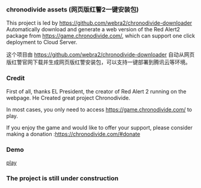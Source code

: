 ### chronodivide assets (网页版红警2一键安装包)
This project is led by https://github.com/webra2/chronodivide-downloader Automatically download and generate a web version of the Red Alert2 package from  https://game.chronodivide.com/, which can support one click deployment to Cloud Server.

这个项目由 https://github.com/webra2/chronodivide-downloader 自动从网页版红警官网下载并生成网页版红警安装包，可以支持一键部署到腾讯云等环境。

### Credit

First of all, thanks EL President, the creator of Red Alert 2 running on the webpage. He Created great project Chronodivide.

In most cases, you only need to access https://game.chronodivide.com/ to play. 

If you enjoy the game and would like to offer your support, please consider making a donation :https://chronodivide.com/#donate

### Demo 
[play](https://webra2.github.io)


### The project is still under construction
